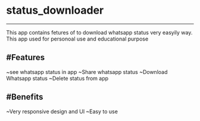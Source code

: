 # status_downloader
---------------------
This app contains fetures of to download whatsapp status very easyily way. This app used for personoal use and educational purpose

#Features
---------------------
~see whatsapp status in app
~Share whatsapp status
~Download Whatsapp status
~Delete status from app

#Benefits
---------------------
~Very responsive design and UI
~Easy to use
